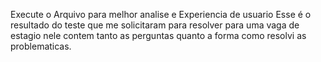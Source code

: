 Execute o Arquivo para melhor analise e Experiencia de usuario
Esse é o resultado do teste que me solicitaram para resolver para uma vaga de estagio nele contem tanto as perguntas quanto a forma como resolvi as problematicas.
